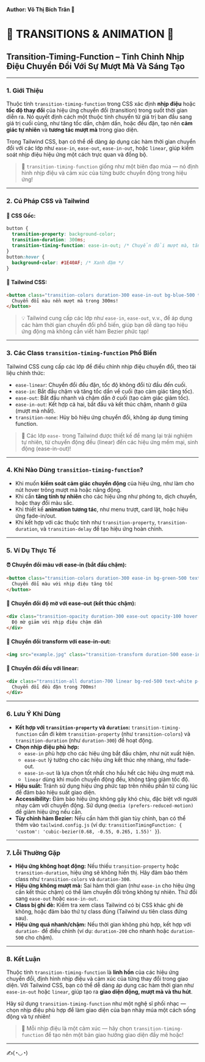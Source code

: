 **Author: Võ Thị Bích Trân 🌸**

# 🌊 TRANSITIONS & ANIMATION 🌊

## Transition-Timing-Function – Tinh Chỉnh Nhịp Điệu Chuyển Đổi Với Sự Mượt Mà Và Sáng Tạo

---

### 1. **Giới Thiệu**

Thuộc tính `transition-timing-function` trong CSS xác định **nhịp điệu** hoặc **tốc độ thay đổi** của hiệu ứng chuyển đổi (transition) trong suốt thời gian diễn ra. Nó quyết định cách một thuộc tính chuyển từ giá trị ban đầu sang giá trị cuối cùng, như tăng tốc dần, chậm dần, hoặc đều đặn, tạo nên **cảm giác tự nhiên** và **tương tác mượt mà** trong giao diện.

Trong Tailwind CSS, bạn có thể dễ dàng áp dụng các hàm thời gian chuyển đổi với các lớp như `ease-in`, `ease-out`, `ease-in-out`, hoặc `linear`, giúp kiểm soát nhịp điệu hiệu ứng một cách trực quan và đồng bộ.

> 🌊 `transition-timing-function` giống như một biên đạo múa — nó định hình nhịp điệu và cảm xúc của từng bước chuyển động trong hiệu ứng!

---

### 2. **Cú Pháp CSS và Tailwind**

#### 📌 CSS Gốc:

```css
button {
  transition-property: background-color;
  transition-duration: 300ms;
  transition-timing-function: ease-in-out; /* Chuyển đổi mượt mà, tăng tốc ở đầu và chậm lại ở cuối */
}
button:hover {
  background-color: #1E40AF; /* Xanh đậm */
}
```

#### 📌 Tailwind CSS:

```html
<button class="transition-colors duration-300 ease-in-out bg-blue-500 text-white hover:bg-blue-800 px-4 py-2">
  Chuyển đổi màu nền mượt mà trong 300ms!
</button>
```

> 💡 Tailwind cung cấp các lớp như `ease-in`, `ease-out`, v.v., để áp dụng các hàm thời gian chuyển đổi phổ biến, giúp bạn dễ dàng tạo hiệu ứng động mà không cần viết hàm Bezier phức tạp!

---

### 3. **Các Class `transition-timing-function` Phổ Biến**

Tailwind CSS cung cấp các lớp để điều chỉnh nhịp điệu chuyển đổi, theo tài liệu chính thức:

- `ease-linear`: Chuyển đổi đều đặn, tốc độ không đổi từ đầu đến cuối.
- `ease-in`: Bắt đầu chậm và tăng tốc dần về cuối (tạo cảm giác tăng tốc).
- `ease-out`: Bắt đầu nhanh và chậm dần ở cuối (tạo cảm giác giảm tốc).
- `ease-in-out`: Kết hợp cả hai, bắt đầu và kết thúc chậm, nhanh ở giữa (mượt mà nhất).
- `transition-none`: Hủy bỏ hiệu ứng chuyển đổi, không áp dụng timing function.

> 🧠 Các lớp `ease-` trong Tailwind được thiết kế để mang lại trải nghiệm tự nhiên, từ chuyển động đều (linear) đến các hiệu ứng mềm mại, sinh động (ease-in-out)!

---

### 4. **Khi Nào Dùng `transition-timing-function`?**

- Khi muốn **kiểm soát cảm giác chuyển động** của hiệu ứng, như làm cho nút hover trông mượt mà hoặc năng động.
- Khi cần **tăng tính tự nhiên** cho các hiệu ứng như phóng to, dịch chuyển, hoặc thay đổi màu sắc.
- Khi thiết kế **animation tương tác**, như menu trượt, card lật, hoặc hiệu ứng fade-in/out.
- Khi kết hợp với các thuộc tính như `transition-property`, `transition-duration`, và `transition-delay` để tạo hiệu ứng hoàn chỉnh.

---

### 5. **Ví Dụ Thực Tế**

#### ⏰ Chuyển đổi màu với ease-in (bắt đầu chậm):

```html
<button class="transition-colors duration-300 ease-in bg-green-500 text-white hover:bg-green-700 px-4 py-2">
  Chuyển đổi màu với nhịp điệu tăng tốc
</button>
```

#### 🌟 Chuyển đổi độ mờ với ease-out (kết thúc chậm):

```html
<div class="transition-opacity duration-300 ease-out opacity-100 hover:opacity-50 bg-blue-500 text-white p-4">
  Độ mờ giảm với nhịp điệu chậm dần
</div>
```

#### 📍 Chuyển đổi transform với ease-in-out:

```html
<img src="example.jpg" class="transition-transform duration-500 ease-in-out transform scale-100 hover:scale-125" alt="Phóng to mượt mà trong 500ms">
```

#### 🚀 Chuyển đổi đều với linear:

```html
<div class="transition-all duration-700 linear bg-red-500 text-white p-4 hover:bg-red-700 hover:scale-110 transform">
  Chuyển đổi đều đặn trong 700ms!
</div>
```

---

### 6. **Lưu Ý Khi Dùng**

- **Kết hợp với `transition-property` và `duration`:** `transition-timing-function` cần đi kèm `transition-property` (như `transition-colors`) và `transition-duration` (như `duration-300`) để hoạt động.
- **Chọn nhịp điệu phù hợp:** 
  - `ease-in` phù hợp cho các hiệu ứng bắt đầu chậm, như nút xuất hiện.
  - `ease-out` lý tưởng cho các hiệu ứng kết thúc nhẹ nhàng, như fade-out.
  - `ease-in-out` là lựa chọn tốt nhất cho hầu hết các hiệu ứng mượt mà.
  - `linear` dùng khi muốn chuyển động đều, không tăng giảm tốc độ.
- **Hiệu suất:** Tránh sử dụng hiệu ứng phức tạp trên nhiều phần tử cùng lúc để đảm bảo hiệu suất giao diện.
- **Accessibility:** Đảm bảo hiệu ứng không gây khó chịu, đặc biệt với người nhạy cảm với chuyển động. Sử dụng `@media (prefers-reduced-motion)` để giảm hiệu ứng nếu cần.
- **Tùy chỉnh hàm Bezier:** Nếu cần hàm thời gian tùy chỉnh, bạn có thể thêm vào `tailwind.config.js` (ví dụ: `transitionTimingFunction: { 'custom': 'cubic-bezier(0.68, -0.55, 0.265, 1.55)' }`).

---

### 7. **Lỗi Thường Gặp**

- **Hiệu ứng không hoạt động:** Nếu thiếu `transition-property` hoặc `transition-duration`, hiệu ứng sẽ không hiển thị. Hãy đảm bảo thêm class như `transition-colors` và `duration-300`.
- **Hiệu ứng không mượt mà:** Sai hàm thời gian (như `ease-in` cho hiệu ứng cần kết thúc chậm) có thể làm chuyển đổi trông không tự nhiên. Thử đổi sang `ease-out` hoặc `ease-in-out`.
- **Class bị ghi đè:** Kiểm tra xem class Tailwind có bị CSS khác ghi đè không, hoặc đảm bảo thứ tự class đúng (Tailwind ưu tiên class đứng sau).
- **Hiệu ứng quá nhanh/chậm:** Nếu thời gian không phù hợp, kết hợp với `duration-` để điều chỉnh (ví dụ: `duration-200` cho nhanh hoặc `duration-500` cho chậm).

---

### 8. **Kết Luận**

Thuộc tính `transition-timing-function` là **linh hồn** của các hiệu ứng chuyển đổi, định hình nhịp điệu và cảm xúc của từng thay đổi trong giao diện. Với Tailwind CSS, bạn có thể dễ dàng áp dụng các hàm thời gian như `ease-in-out` hoặc `linear`, giúp tạo ra **giao diện động, mượt mà và thu hút**.

Hãy sử dụng `transition-timing-function` như một nghệ sĩ phối nhạc — chọn nhịp điệu phù hợp để làm giao diện của bạn nhảy múa một cách sống động và tự nhiên!

> 🌊 Mỗi nhịp điệu là một cảm xúc — hãy chọn `transition-timing-function` để tạo nên một bản giao hưởng giao diện đầy mê hoặc!

---

✍️(◔◡◔)